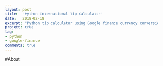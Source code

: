 ```yaml
---
layout: post
title:  "Python International Tip Calculator"
date:   2018-02-18
excerpt: "Python tip calculator using Google finance currency conversion data."
project: true
tag:
- python
- google-finance
comments: true
---
```


#About